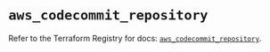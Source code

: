 # `aws_codecommit_repository`

Refer to the Terraform Registry for docs: [`aws_codecommit_repository`](https://registry.terraform.io/providers/hashicorp/aws/5.72.1/docs/resources/codecommit_repository).
